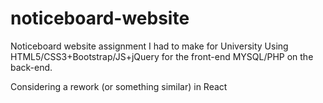 # noticeboard-website
Noticeboard website assignment I had to make for University
Using HTML5/CSS3+Bootstrap/JS+jQuery for the front-end
MYSQL/PHP on the back-end.

Considering a rework (or something similar) in React
